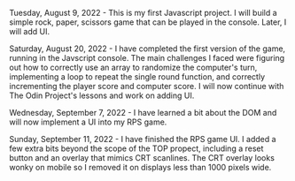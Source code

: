 Tuesday, August 9, 2022 - This is my first Javascript project. I will build a simple rock, paper, scissors game that can be played in the console. Later, I will add UI.

Saturday, August 20, 2022 - I have completed the first version of the game, running in the Javscript console. The main challenges I faced were figuring out how to correctly use an array to randomize the computer's turn, implementing a loop to repeat the single round function, and correctly incrementing the player score and computer score. I will now continue with The Odin Project's lessons and work on adding UI.

Wednesday, September 7, 2022 - I have learned a bit about the DOM and will now implement a UI into my RPS game.

Sunday, September 11, 2022 - I have finished the RPS game UI. I added a few extra bits beyond the scope of the TOP propect, including a reset button and an overlay that mimics CRT scanlines. The CRT overlay looks wonky on mobile so I removed it on displays less than 1000 pixels wide.